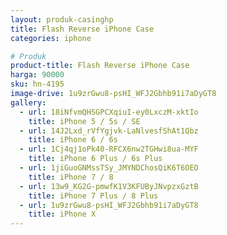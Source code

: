 ```yaml
---
layout: produk-casinghp
title: Flash Reverse iPhone Case
categories: iphone

# Produk
product-title: Flash Reverse iPhone Case
harga: 90000
sku: hn-4195
image-drive: 1u9zrGwu8-psHI_WFJ2Gbhb91i7aDyGT8
gallery:
  - url: 18iNfvmQHSGPCXqiuI-ey0LxczM-xktIo
    title: iPhone 5 / 5s / SE
  - url: 14J2Lxd_rVfYgjvk-LaNlvesfShAt1Qbz
    title: iPhone 6 / 6s
  - url: 1Cj4qj1oPk40-RFCX6nw2TGHwi8ua-MYF
    title: iPhone 6 Plus / 6s Plus
  - url: 1jiGuoGNMssTSy_JMYNDChosQiK6T6OEO
    title: iPhone 7 / 8
  - url: 13w9_KG2G-pmwfK1V3KFUByJNvpzxGztB
    title: iPhone 7 Plus / 8 Plus
  - url: 1u9zrGwu8-psHI_WFJ2Gbhb91i7aDyGT8
    title: iPhone X
---
```

